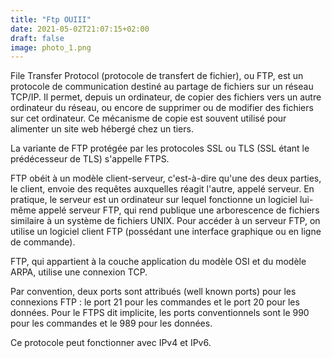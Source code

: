 ```yaml
---
title: "Ftp OUIII"
date: 2021-05-02T21:07:15+02:00
draft: false
image: photo_1.png
---
```



File Transfer Protocol (protocole de transfert de fichier), ou FTP, est un protocole de communication destiné au partage de fichiers sur un réseau TCP/IP. Il permet, depuis un ordinateur, de copier des fichiers vers un autre ordinateur du réseau, ou encore de supprimer ou de modifier des fichiers sur cet ordinateur. Ce mécanisme de copie est souvent utilisé pour alimenter un site web hébergé chez un tiers.

La variante de FTP protégée par les protocoles SSL ou TLS (SSL étant le prédécesseur de TLS) s'appelle FTPS.

FTP obéit à un modèle client-serveur, c'est-à-dire qu'une des deux parties, le client, envoie des requêtes auxquelles réagit l'autre, appelé serveur. En pratique, le serveur est un ordinateur sur lequel fonctionne un logiciel lui-même appelé serveur FTP, qui rend publique une arborescence de fichiers similaire à un système de fichiers UNIX. Pour accéder à un serveur FTP, on utilise un logiciel client FTP (possédant une interface graphique ou en ligne de commande).

FTP, qui appartient à la couche application du modèle OSI et du modèle ARPA, utilise une connexion TCP.

Par convention, deux ports sont attribués (well known ports) pour les connexions FTP : le port 21 pour les commandes et le port 20 pour les données. Pour le FTPS dit implicite, les ports conventionnels sont le 990 pour les commandes et le 989 pour les données.

Ce protocole peut fonctionner avec IPv4 et IPv6.
